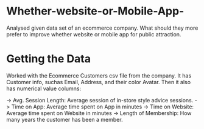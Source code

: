 # Whether-website-or-Mobile-App-
Analysed given data set of an ecommerce company. What should they more prefer to improve whether website or mobile app for public attraction. 

# Getting the Data
Worked with the Ecommerce Customers csv file from the company. It has Customer info, suchas Email, Address, and their color Avatar. Then it also has numerical value columns:

-> Avg. Session Length: Average session of in-store style advice sessions.
-> Time on App: Average time spent on App in minutes
-> Time on Website: Average time spent on Website in minutes
-> Length of Membership: How many years the customer has been a member.
